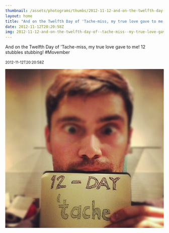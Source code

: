 ```yaml
---
thumbnail: /assets/photograms/thumbs/2012-11-12-and-on-the-twelfth-day-of--tache-miss--my-true-love-gave-to-me--12-stubbles-stubbing---movember.jpg
layout: home
title: "And on the Twelfth Day of 'Tache-miss, my true love gave to me! 12 stubbles stubbing! #Movember"
date: 2012-11-12T20:20:58Z
img: 2012-11-12-and-on-the-twelfth-day-of--tache-miss--my-true-love-gave-to-me--12-stubbles-stubbing---movember.jpg
---
```


And on the Twelfth Day of 'Tache-miss, my true love gave to me! 12 stubbles stubbing! #Movember

<small>2012-11-12T20:20:58Z</small>

![And on the Twelfth Day of 'Tache-miss, my true love gave to me! 12 stubbles stubbing! #Movember](/assets/photograms/original/2012-11-12-and-on-the-twelfth-day-of--tache-miss--my-true-love-gave-to-me--12-stubbles-stubbing---movember.jpg)
